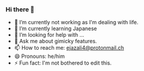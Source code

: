 ### Hi there 👋

- 🔭 I’m currently not working as I'm dealing with life.
- 🌱 I’m currently learning Japanese
- 🤔 I’m looking for help with ...
- 💬 Ask me about gimicky features.
- 📫 How to reach me: ejazali4@protonmail.ch
- 😄 Pronouns: he/him
- ⚡ Fun fact: I'm not bothered to edit this.
